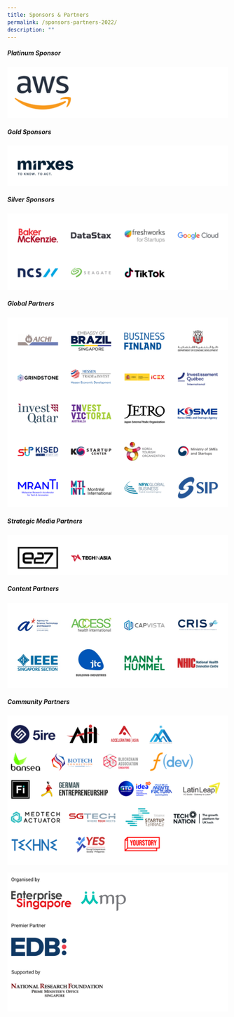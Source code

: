 ```yaml
---
title: Sponsors & Partners
permalink: /sponsors-partners-2022/
description: ""
---
```

##### Platinum Sponsor
![Platinum sponsor SWITCH 2022](/images/Sponsor%20Cards/Sponsor%20Cards%20(2022)/Platinum%20Sponsor.png)

##### Gold Sponsors
![Gold Sponsors SWITCH 2022](/images/Sponsor%20Cards/Sponsor%20Cards%20(2022)/Gold%20Sponsors.png)

##### Silver Sponsors
![Silver Sponsor SWITCH 2022](/images/Sponsor%20Cards/Sponsor%20Cards%20(2022)/Silver%20Sponsors.png)

##### Global Partners
![Global Partners SWITCH 2022](/images/Sponsor%20Cards/Sponsor%20Cards%20(2022)/Global%20Partners.png)

##### Strategic Media Partners
![STrategic Media PArtners SWITCH 2022](/images/Sponsor%20Cards/Sponsor%20Cards%20(2022)/Strategic%20Media%20%20Partners.png)

##### Content Partners
![Content Partners SWITCH 2022](/images/Content%20Partners.png)

##### Community Partners 
![Community Partners SWITCH 2022](/images/Community%20Partners%202022_Cards%20(1).png)

![Evergreen SWITCH 2022](/images/Copy%20of%20Sponsors%20%20v2.png)
